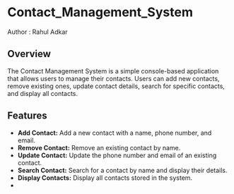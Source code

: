 # Contact_Management_System
Author : Rahul Adkar

## Overview

The Contact Management System is a simple console-based application that allows users to manage their contacts. Users can add new contacts, remove existing ones, update contact details, search for specific contacts, and display all contacts.

## Features

- **Add Contact:** Add a new contact with a name, phone number, and email.
- **Remove Contact:** Remove an existing contact by name.
- **Update Contact:** Update the phone number and email of an existing contact.
- **Search Contact:** Search for a contact by name and display their details.
- **Display Contacts:** Display all contacts stored in the system.
- 
